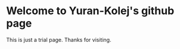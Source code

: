 <h1>Welcome to Yuran-Kolej's github page</h1>
<p>This is just a trial page. Thanks for visiting.</p>
